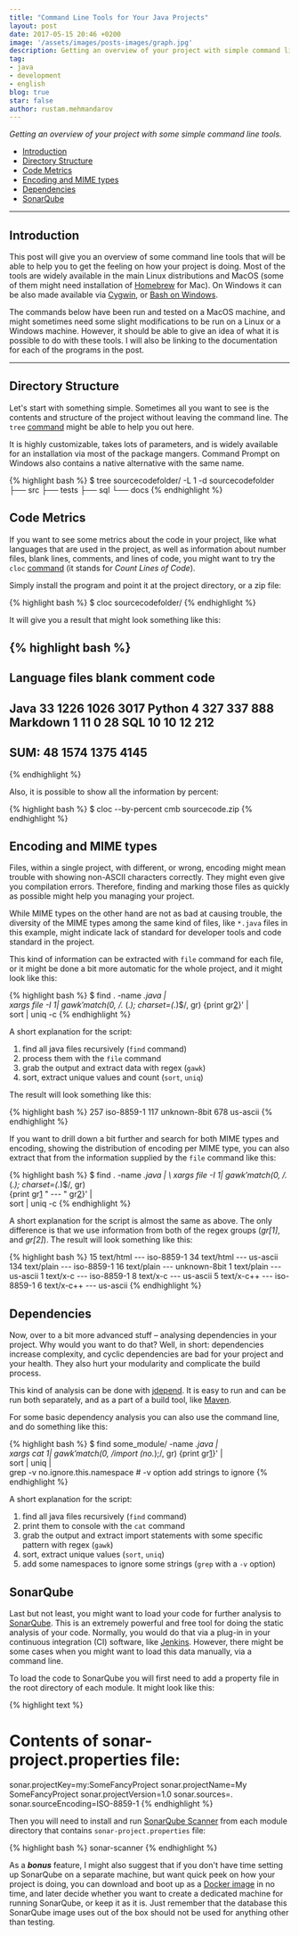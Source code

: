 ```yaml
---
title: "Command Line Tools for Your Java Projects"
layout: post
date: 2017-05-15 20:46 +0200
image: '/assets/images/posts-images/graph.jpg'
description: Getting an overview of your project with simple command line tools.
tag:
- java
- development
- english
blog: true
star: false
author: rustam.mehmandarov
---
```


_Getting an overview of your project with some simple command line tools._

- [Introduction](#introduction)
- [Directory Structure](#directory-structure)
- [Code Metrics](#code-metrics)
- [Encoding and MIME types](#encoding-and-mime-types)
- [Dependencies](#dependencies)
- [SonarQube](#sonarqube)

---

## Introduction
This post will give you an overview of some command line tools that will be able to help you to get the feeling on how your project is doing. Most of the tools are widely available in the main Linux distributions and MacOS (some of them might need installation of [Homebrew][3] for Mac). On Windows it can be also made available via [Cygwin][2], or [Bash on Windows][1].

The commands below have been run and tested on a MacOS machine, and might sometimes need some slight modifications to be run on a Linux or a Windows machine. However, it should be able to give an idea of what it is possible to do with these tools. I will also be linking to the documentation for each of the programs in the post. 

---

## Directory Structure
Let's start with something simple. Sometimes all you want to see is the contents and structure of the project without leaving the command line. The `tree` [command][4]  might be able to help you out here. 

It is highly customizable, takes lots of parameters, and is widely available for an installation via most of the package mangers. Command Prompt on Windows also contains a native alternative with the same name.

{% highlight bash %}
$ tree sourcecodefolder/ -L 1 -d
sourcecodefolder
├── src
├── tests
├── sql
└── docs
{% endhighlight %}


## Code Metrics
If you want to see some metrics about the code in your project, like what languages that are used in the project, as well as information about number files, blank lines, comments, and lines of code, you might want to try the `cloc` [command][5] (it stands for *Count Lines of Code*).

Simply install the program and point it at the project directory, or a zip file:

{% highlight bash %}
$ cloc sourcecodefolder/
{% endhighlight %}

It will give you a result that might look something like this:

{% highlight bash %}
-------------------------------------------------------------------------------
Language                     files          blank        comment           code
-------------------------------------------------------------------------------
Java                            33           1226           1026           3017
Python                           4            327            337            888
Markdown                         1             11              0             28
SQL                             10             10             12            212
-------------------------------------------------------------------------------
SUM:                            48           1574           1375           4145
-------------------------------------------------------------------------------
{% endhighlight %}

Also, it is possible to show all the information by percent:

{% highlight bash %}
$ cloc --by-percent cmb sourcecode.zip
{% endhighlight %}

## Encoding and MIME types

Files, within a single project, with different, or wrong, encoding might mean trouble with showing non-ASCII characters correctly. They might even give you compilation errors. Therefore, finding and marking those files as quickly as possible might help you managing your project. 

While MIME types on the other hand are not as bad at causing trouble, the diversity of the MIME types among the same kind of files, like `*.java` files in this example, might indicate lack of standard for developer tools and code standard in the project. 

This kind of information can be extracted with `file` command for each file, or it might be done a bit more automatic for the whole project, and it might look like this: 

{% highlight bash %}
$ find . -name *.java | \
    xargs file -I $1 | \ 
    gawk 'match($0, /.* (.*); charset=(.*)$/, gr) {print gr[2]}' | \
    sort | uniq -c
{% endhighlight %}

A short explanation for the script:

1. find all java files recursively (`find` command)
2. process them with the `file` command
3. grab the output and extract data with regex (`gawk`)
4. sort, extract unique values and count (`sort`, `uniq`)

The result will look something like this:

{% highlight bash %}
 257 iso-8859-1
 117 unknown-8bit
 678 us-ascii
{% endhighlight %}

If you want to drill down a bit further and search for both MIME types and encoding, showing the distribution of encoding per MIME type, you can also extract that from the information supplied by the `file` command like this:

{% highlight bash %}
$ find . -name *.java | \ 
    xargs file -I $1 | \
    gawk 'match($0, /.* (.*); charset=(.*)$/, gr) \
    {print gr[1] " --- " gr[2]}' | \
    sort | uniq -c
{% endhighlight %}

A short explanation for the script is almost the same as above. The only difference is that we use information from both of the regex groups (*gr\[1\]*, and *gr\[2\]*). The result will look something like this:

{% highlight bash %}
  15 text/html --- iso-8859-1
  34 text/html --- us-ascii
 134 text/plain --- iso-8859-1
  16 text/plain --- unknown-8bit
   1 text/plain --- us-ascii
   1 text/x-c --- iso-8859-1
   8 text/x-c --- us-ascii
   5 text/x-c++ --- iso-8859-1
   6 text/x-c++ --- us-ascii
{% endhighlight %}

## Dependencies
Now, over to a bit more advanced stuff – analysing dependencies in your project. Why would you want to do that? Well, in short: dependencies increase complexity, and cyclic dependencies are bad for your project and your health. They also hurt your modularity and complicate the build process.

This kind of analysis can be done with [jdepend][6]. It is easy to run and can be run both separately, and as a part of a build tool, like [Maven][7]. 

For some basic dependency analysis you can also use the command line, and do something like this:

{% highlight bash %}
$ find some_module/ -name *.java | \
    xargs cat $1 | \
    gawk 'match($0, /import (no.*);/, gr) {print gr[1]}' | \
    sort | uniq  | \
    grep -v no.ignore.this.namespace # -v option add strings to ignore
{% endhighlight %}

A short explanation for the script:

1. find all java files recursively (`find` command)
2. print them to console with the `cat` command
3. grab the output and extract import statements with some specific pattern with regex (`gawk`)
4. sort, extract unique values (`sort`, `uniq`)
5. add some namespaces to ignore some strings (`grep` with a `-v` option)

## SonarQube
Last but not least, you might want to load your code for further analysis to [SonarQube][8]. This is an extremely powerful and free tool for doing the static analysis of your code. Normally, you would do that via a plug-in in your continuous integration (CI) software, like [Jenkins][9]. However, there might be some cases when you might want to load this data manually, via a command line.

To load the code to SonarQube you will first need to add a property file in the root directory of each module. It might look like this:

{% highlight text %}
# Contents of sonar-project.properties file:
sonar.projectKey=my:SomeFancyProject
sonar.projectName=My SomeFancyProject
sonar.projectVersion=1.0
sonar.sources=.
sonar.sourceEncoding=ISO-8859-1
{% endhighlight %}

Then you will need to install and run [SonarQube Scanner][10] from each module directory that contains `sonar-project.properties` file:

{% highlight bash %}
sonar-scanner
{% endhighlight %}

As a **_bonus_** feature, I might also suggest that if you don't have time setting up SonarQube on a separate machine, but want quick peek on how your project is doing, you can download and boot up as a [Docker image][11] in no time, and later decide whether you want to create a dedicated machine for running SonarQube, or keep it as it is. Just remember that the database this SonarQube image uses out of the box should not be used for anything other than testing.



[1]:https://msdn.microsoft.com/en-us/commandline/wsl/about
[2]:http://www.cygwin.com/
[3]:https://brew.sh/
[4]:http://mama.indstate.edu/users/ice/tree/
[5]:https://github.com/AlDanial/cloc
[6]:https://github.com/clarkware/jdepend
[7]:http://www.mojohaus.org/jdepend-maven-plugin/
[8]:https://www.sonarqube.org/
[9]:https://jenkins.io/
[10]:https://docs.sonarqube.org/display/SCAN/Analyzing+with+SonarQube+Scanner
[11]:https://store.docker.com/images/sonarqube